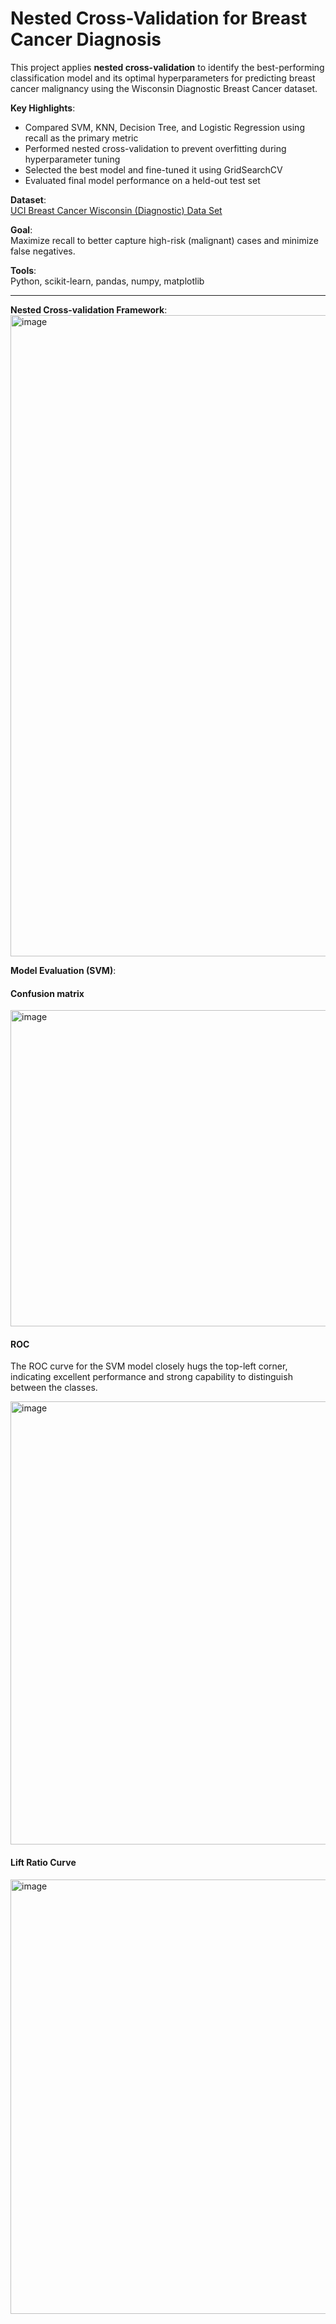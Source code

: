 # Nested Cross-Validation for Breast Cancer Diagnosis

This project applies **nested cross-validation** to identify the best-performing classification model and its optimal hyperparameters for predicting breast cancer malignancy using the Wisconsin Diagnostic Breast Cancer dataset.

**Key Highlights**:
- Compared SVM, KNN, Decision Tree, and Logistic Regression using recall as the primary metric
- Performed nested cross-validation to prevent overfitting during hyperparameter tuning
- Selected the best model and fine-tuned it using GridSearchCV
- Evaluated final model performance on a held-out test set

**Dataset**:  
[UCI Breast Cancer Wisconsin (Diagnostic) Data Set](https://archive.ics.uci.edu/ml/datasets/Breast+Cancer+Wisconsin+(Diagnostic))

**Goal**:  
Maximize recall to better capture high-risk (malignant) cases and minimize false negatives.

**Tools**:  
Python, scikit-learn, pandas, numpy, matplotlib

---------------------------------------------------------
**Nested Cross-validation Framework**:  
<img width="1026" alt="image" src="https://github.com/user-attachments/assets/8a559461-a379-4cb6-a4db-b358e560f1e9" />

**Model Evaluation (SVM)**:  
#### Confusion matrix
<img width="506" alt="image" src="https://github.com/user-attachments/assets/b1405db6-66f7-46dc-86c1-9e399f7cafb5" />

#### ROC
The ROC curve for the SVM model closely hugs the top-left corner, indicating excellent performance and strong capability to distinguish between the classes.

<img width="709" alt="image" src="https://github.com/user-attachments/assets/658818dc-d321-4f61-a170-d0affe6e677f" />

#### Lift Ratio Curve
<img width="695" alt="image" src="https://github.com/user-attachments/assets/72e355dd-f304-401c-aa4d-9b2a5813c271" />
